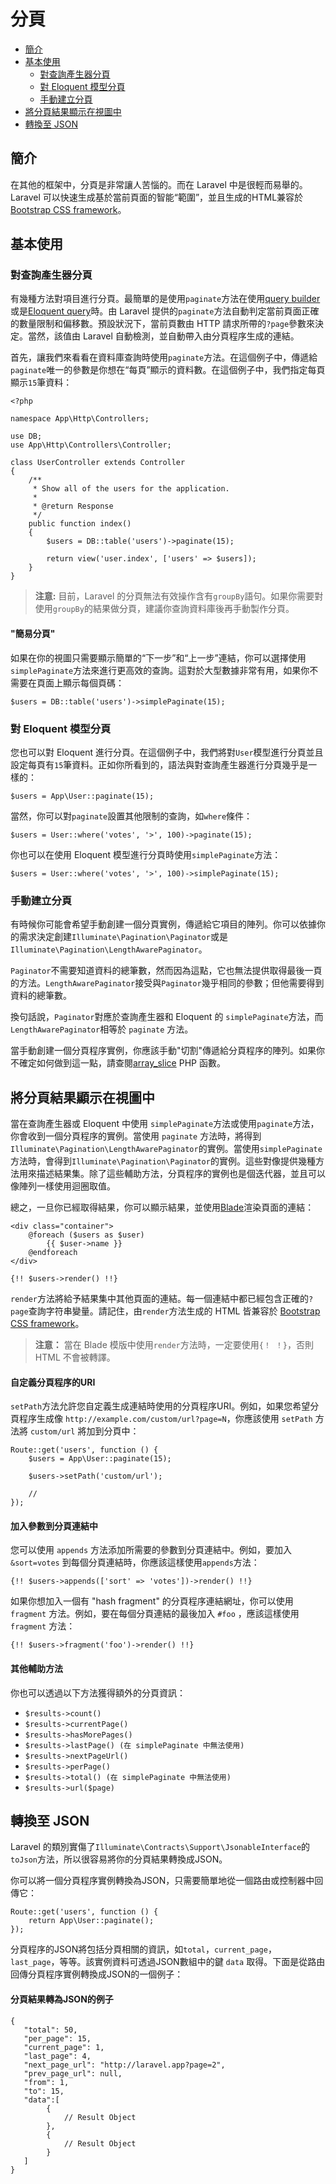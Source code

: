 # 分頁

- [簡介](#introduction)
- [基本使用](#basic-usage)
    - [對查詢產生器分頁](#paginating-query-builder-results)
    - [對 Eloquent 模型分頁](#paginating-eloquent-results)
    - [手動建立分頁](#manually-creating-a-paginator)
- [將分頁結果顯示在視圖中](#displaying-results-in-a-view)
- [轉換至 JSON](#converting-results-to-json)

<a name="introduction"></a>
## 簡介

在其他的框架中，分頁是非常讓人苦惱的。而在 Laravel 中是很輕而易舉的。Laravel 可以快速生成基於當前頁面的智能“範圍”，並且生成的HTML兼容於[Bootstrap CSS framework](http://getbootstrap.com/)。

<a name="basic-usage"></a>
## 基本使用

<a name="paginating-query-builder-results"></a>
### 對查詢產生器分頁

有幾種方法對項目進行分頁。最簡單的是使用`paginate`方法在使用[query builder](/docs/{{version}}/queries)或是[Eloquent query](/docs/{{version}}/eloquent)時。由 Laravel 提供的`paginate`方法自動判定當前頁面正確的數量限制和偏移數。預設狀況下，當前頁數由 HTTP 請求所帶的`?page`參數來決定。當然，該值由 Laravel 自動檢測，並自動帶入由分頁程序生成的連結。

首先，讓我們來看看在資料庫查詢時使用`paginate`方法。在這個例子中，傳遞給`paginate`唯一的參數是你想在“每頁”顯示的資料數。在這個例子中，我們指定每頁顯示`15`筆資料：

    <?php

    namespace App\Http\Controllers;

    use DB;
    use App\Http\Controllers\Controller;

    class UserController extends Controller
    {
        /**
         * Show all of the users for the application.
         *
         * @return Response
         */
        public function index()
        {
            $users = DB::table('users')->paginate(15);

            return view('user.index', ['users' => $users]);
        }
    }

> **注意:** 目前，Laravel 的分頁無法有效操作含有`groupBy`語句。如果你需要對使用`groupBy`的結果做分頁，建議你查詢資料庫後再手動製作分頁。

#### "簡易分頁"

如果在你的視圖只需要顯示簡單的“下一步”和“上一步”連結，你可以選擇使用`simplePaginate`方法來進行更高效的查詢。這對於大型數據非常有用，如果你不需要在頁面上顯示每個頁碼：

    $users = DB::table('users')->simplePaginate(15);

<a name="paginating-eloquent-results"></a>
### 對 Eloquent 模型分頁

您也可以對 Eloquent 進行分頁。在這個例子中，我們將對`User`模型進行分頁並且設定每頁有`15`筆資料。正如你所看到的，語法與對查詢產生器進行分頁幾乎是一樣的：

    $users = App\User::paginate(15);

當然，你可以對`paginate`設置其他限制的查詢，如`where`條件：

    $users = User::where('votes', '>', 100)->paginate(15);

你也可以在使用 Eloquent 模型進行分頁時使用`simplePaginate`方法：

    $users = User::where('votes', '>', 100)->simplePaginate(15);

<a name="manually-creating-a-paginator"></a>
### 手動建立分頁

有時候你可能會希望手動創建一個分頁實例，傳遞給它項目的陣列。你可以依據你的需求決定創建`Illuminate\Pagination\Paginator`或是`Illuminate\Pagination\LengthAwarePaginator`。

`Paginator`不需要知道資料的總筆數，然而因為這點，它也無法提供取得最後一頁的方法。`LengthAwarePaginator`接受與`Paginator`幾乎相同的參數；但他需要得到資料的總筆數。

換句話說，`Paginator`對應於查詢產生器和 Eloquent 的 `simplePaginate`方法，而 `LengthAwarePaginator`相等於 `paginate` 方法。

當手動創建一個分頁程序實例，你應該手動"切割"傳遞給分頁程序的陣列。如果你不確定如何做到這一點，請查閱[array_slice](http://php.net/manual/en/function.array-slice.php) PHP 函數。

<a name="displaying-results-in-a-view"></a>
## 將分頁結果顯示在視圖中

當在查詢產生器或 Eloquent 中使用 `simplePaginate`方法或使用`paginate`方法，你會收到一個分頁程序的實例。當使用 `paginate` 方法時，將得到`Illuminate\Pagination\LengthAwarePaginator`的實例。當使用`simplePaginate`方法時，會得到`Illuminate\Pagination\Paginator`的實例。這些對像提供幾種方法用來描述結果集。除了這些輔助方法，分頁程序的實例也是個迭代器，並且可以像陣列一樣使用迴圈取值。

總之，一旦你已經取得結果，你可以顯示結果，並使用[Blade](/docs/{{version}}/blade)渲染頁面的連結：

    <div class="container">
        @foreach ($users as $user)
            {{ $user->name }}
        @endforeach
    </div>

    {!! $users->render() !!}

`render`方法將給予結果集中其他頁面的連結。每一個連結中都已經包含正確的`?page`查詢字符串變量。請記住，由`render`方法生成的 HTML 皆兼容於 [Bootstrap CSS framework](https://getbootstrap.com)。

> **注意：** 當在 Blade 模版中使用`render`方法時，一定要使用`{！ ！}`，否則 HTML 不會被轉譯。

#### 自定義分頁程序的URI

`setPath`方法允許您自定義生成連結時使用的分頁程序URI。例如，如果您希望分頁程序生成像 `http://example.com/custom/url?page=N`，你應該使用 `setPath` 方法將 `custom/url` 將加到分頁中：

    Route::get('users', function () {
        $users = App\User::paginate(15);

        $users->setPath('custom/url');

        //
    });

#### 加入參數到分頁連結中

您可以使用 `appends` 方法添加所需要的參數到分頁連結中。例如，要加入`&sort=votes` 到每個分頁連結時，你應該這樣使用`appends`方法：

    {!! $users->appends(['sort' => 'votes'])->render() !!}

如果你想加入一個有 "hash fragment" 的分頁程序連結網址，你可以使用 `fragment` 方法。例如，要在每個分頁連結的最後加入 `#foo` ，應該這樣使用 `fragment` 方法：

    {!! $users->fragment('foo')->render() !!}

#### 其他輔助方法

你也可以透過以下方法獲得額外的分頁資訊：

- `$results->count()`
- `$results->currentPage()`
- `$results->hasMorePages()`
- `$results->lastPage() (在 simplePaginate 中無法使用)`
- `$results->nextPageUrl()`
- `$results->perPage()`
- `$results->total() (在 simplePaginate 中無法使用)`
- `$results->url($page)`

<a name="converting-results-to-json"></a>
## 轉換至 JSON

Laravel 的類別實傷了`Illuminate\Contracts\Support\JsonableInterface`的`toJson`方法，所以很容易將你的分頁結果轉換成JSON。

你可以將一個分頁程序實例轉換為JSON，只需要簡單地從一個路由或控制器中回傳它：

    Route::get('users', function () {
        return App\User::paginate();
    });

分頁程序的JSON將包括分頁相關的資訊，如`total`，`current_page`，`last_page`，等等。該實例資料可透過JSON數組中的鍵 `data` 取得。下面是從路由回傳分頁程序實例轉換成JSON的一個例子：

#### 分頁結果轉為JSON的例子

    {
       "total": 50,
       "per_page": 15,
       "current_page": 1,
       "last_page": 4,
       "next_page_url": "http://laravel.app?page=2",
       "prev_page_url": null,
       "from": 1,
       "to": 15,
       "data":[
            {
                // Result Object
            },
            {
                // Result Object
            }
       ]
    }

